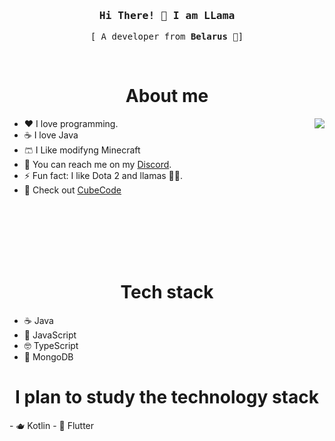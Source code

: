 <h3 align="center">
  <samp>
    Hi There! 👋 I am <b>LLama</b>
  </samp>
</h3>

<p align="center">
  <samp>
    [ A developer from <b>Belarus</b> 🥔]
  </samp>
</p>
<br/>

<h1 align="center">About me</h1>
<img align="right" src="https://i.giphy.com/media/v1.Y2lkPTc5MGI3NjExOW4wNm8zODJpZGRhb3N2YjNnenI5N3RlcTY5dnY4OGE5MXU1ZWFhaiZlcD12MV9pbnRlcm5hbF9naWZfYnlfaWQmY3Q9Zw/aNqEFrYVnsS52/giphy.gif" />

- ❤️ I love programming.
- ☕ I love Java
- 🩳 I Like modifyng Minecraft
- 📱 You can reach me on my [Discord](https://discord.gg/rdT4D3wb2z).
- ⚡ Fun fact: I like Dota 2 and llamas 🦞🦙.
- 🧊 Check out [CubeCode](https://github.com/Erfram/CubeCode)

<br/>
<br/>
<br/>
<br/>
<br/>

<h1 align="center">Tech stack</h1>

- ☕ Java
- 🥸 JavaScript
- 🤓 TypeScript
- 🥭 MongoDB

<h1 align="center">I plan to study the technology stack</h1>
- 🫖 Kotlin
- 🫳 Flutter
